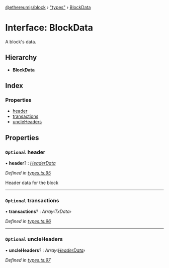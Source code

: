 [@ethereumjs/block](../README.md) › ["types"](../modules/_types_.md) › [BlockData](_types_.blockdata.md)

# Interface: BlockData

A block's data.

## Hierarchy

* **BlockData**

## Index

### Properties

* [header](_types_.blockdata.md#optional-header)
* [transactions](_types_.blockdata.md#optional-transactions)
* [uncleHeaders](_types_.blockdata.md#optional-uncleheaders)

## Properties

### `Optional` header

• **header**? : *[HeaderData](_types_.headerdata.md)*

*Defined in [types.ts:95](https://github.com/ethereumjs/ethereumjs-vm/blob/master/packages/block/src/types.ts#L95)*

Header data for the block

___

### `Optional` transactions

• **transactions**? : *Array‹TxData›*

*Defined in [types.ts:96](https://github.com/ethereumjs/ethereumjs-vm/blob/master/packages/block/src/types.ts#L96)*

___

### `Optional` uncleHeaders

• **uncleHeaders**? : *Array‹[HeaderData](_index_.headerdata.md)›*

*Defined in [types.ts:97](https://github.com/ethereumjs/ethereumjs-vm/blob/master/packages/block/src/types.ts#L97)*
